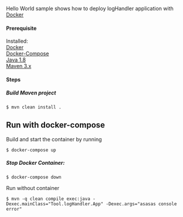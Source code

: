 Hello World sample shows how to deploy logHandler  application with [Docker](https://www.docker.com/)

#### Prerequisite

Installed:   
[Docker](https://www.docker.com/)   
[Docker-Compose](https://docs.docker.com/compose/install/)   
[Java 1.8](https://www.oracle.com/technetwork/java/javase/overview/index.html)   
[Maven 3.x](https://maven.apache.org/install.html)

#### Steps

##### Build Maven project
```
$ mvn clean install .
```

## Run with docker-compose 

Build and start the container by running 

```
$ docker-compose up
```

##### Stop Docker Container:
```
$ docker-compose down
```



Run without container

```
$ mvn -q clean compile exec:java -Dexec.mainClass="Tool.logHandler.App" -Dexec.args="asasas console error"
```

